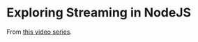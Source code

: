 # Exploring Streaming in NodeJS

From [this video series](https://youtu.be/qU8PmZOOnac?si=wEdROVPbcamGUC_C).
